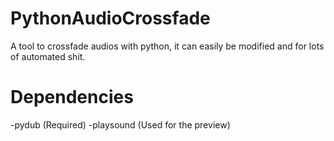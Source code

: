 # PythonAudioCrossfade

A tool to crossfade audios with python, it can easily be modified and for lots of automated shit.

# Dependencies

-pydub (Required)
-playsound (Used for the preview)
